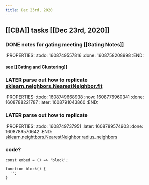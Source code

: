 ```yaml
---
title: Dec 23rd, 2020
---
```


## [[CBA]] tasks  [[Dec 23rd, 2020]]
### DONE notes for gating meeting [[Gating Notes]]
:PROPERTIES:
:todo: 1608749557816
:done: 1608758208998
:END:
#### see [[Gating and Clustering]]
### LATER parse out how to replicate [sklearn.neighbors.NearestNeighbor.fit](https://github.com/scikit-learn/scikit-learn/blob/f0ab589f/sklearn/neighbors/base.py#L794)
:PROPERTIES:
:todo: 1608749668938
:now: 1608776960341
:done: 1608788221787
:later: 1608791043860
:END:
### LATER parse out how to replicate
:PROPERTIES:
:todo: 1608749737951
:later: 1608789574903
:done: 1608789570642
:END:
[sklearn.neightbors.NearestNeighbor.radius_neighbors](https://github.com/scikit-learn/scikit-learn/blob/f0ab589f/sklearn/neighbors/base.py#L506)
### code?
```
const embed = () => 'block';

function block() {
  '';
}
```
###

